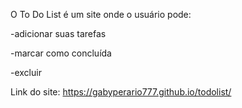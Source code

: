 O To Do List é um site onde o usuário pode:

-adicionar suas tarefas 

-marcar como concluída

-excluir

Link do site: https://gabyperario777.github.io/todolist/
